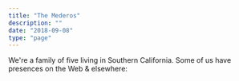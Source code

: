 ```yaml
---
title: "The Mederos"
description: ""
date: "2018-09-08"
type: "page"
---
```


We're a family of five living in Southern California. Some of us have presences on the Web & elsewhere:
